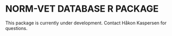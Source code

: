# NORM-VET DATABASE R PACKAGE
This package is currently under development.
Contact Håkon Kaspersen for questions.
